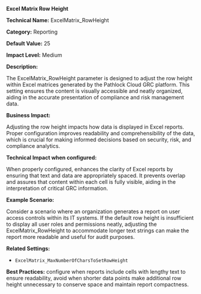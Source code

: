 **Excel Matrix Row Height**

**Technical Name:** ExcelMatrix_RowHeight

**Category:** Reporting

**Default Value:** 25

**Impact Level:** Medium

**Description:**

The ExcelMatrix_RowHeight parameter is designed to adjust the row height within Excel matrices generated by the Pathlock Cloud GRC platform. This setting ensures the content is visually accessible and neatly organized, aiding in the accurate presentation of compliance and risk management data.

**Business Impact:**

Adjusting the row height impacts how data is displayed in Excel reports. Proper configuration improves readability and comprehensibility of the data, which is crucial for making informed decisions based on security, risk, and compliance analytics.

**Technical Impact when configured:**

When properly configured, enhances the clarity of Excel reports by ensuring that text and data are appropriately spaced. It prevents overlap and assures that content within each cell is fully visible, aiding in the interpretation of critical GRC information.

**Example Scenario:**

Consider a scenario where an organization generates a report on user access controls within its IT systems. If the default row height is insufficient to display all user roles and permissions neatly, adjusting the ExcelMatrix_RowHeight to accommodate longer text strings can make the report more readable and useful for audit purposes.

**Related Settings:**

- `ExcelMatrix_MaxNumberOfCharsToSetRowHeight`

**Best Practices:** configure when reports include cells with lengthy text to ensure readability, avoid when shorter data points make additional row height unnecessary to conserve space and maintain report compactness.